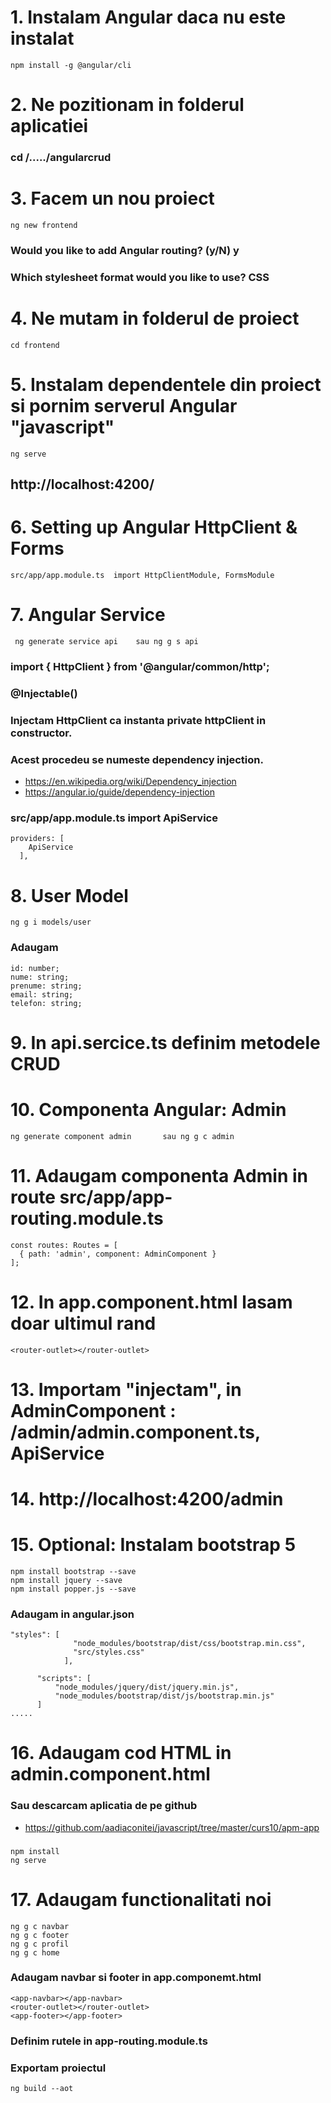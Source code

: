 # 1. Instalam Angular daca nu este instalat
```
npm install -g @angular/cli
```
# 2. Ne pozitionam in folderul aplicatiei
### cd /...../angularcrud

# 3. Facem un nou proiect
```
ng new frontend
```
### Would you like to add Angular routing? (y/N) y
### Which stylesheet format would you like to use? CSS

# 4. Ne mutam in folderul de proiect 
```
cd frontend
```
# 5. Instalam dependentele din proiect si pornim serverul Angular "javascript"  
```
ng serve
```
## http://localhost:4200/

# 6. Setting up Angular HttpClient & Forms

```
src/app/app.module.ts  import HttpClientModule, FormsModule
```
# 7. Angular  Service
```
 ng generate service api    sau ng g s api
```
### import { HttpClient } from '@angular/common/http';
### @Injectable()
### Injectam HttpClient ca instanta private httpClient in constructor. 
### Acest procedeu se numeste dependency injection. 
- https://en.wikipedia.org/wiki/Dependency_injection
- https://angular.io/guide/dependency-injection
### src/app/app.module.ts  import ApiService
```
providers: [
    ApiService
  ],
```
# 8. User Model
```
ng g i models/user
```
### Adaugam
```
id: number;
nume: string;
prenume: string;
email: string;
telefon: string;
```
# 9. In api.sercice.ts definim metodele CRUD
# 10. Componenta Angular: Admin
```
ng generate component admin       sau ng g c admin
```
# 11. Adaugam componenta Admin in route src/app/app-routing.module.ts
```
const routes: Routes = [
  { path: 'admin', component: AdminComponent }
];
```
# 12. In app.component.html lasam doar ultimul rand
```
<router-outlet></router-outlet>
```
# 13. Importam "injectam", in AdminComponent : /admin/admin.component.ts, ApiService


# 14. http://localhost:4200/admin

# 15. Optional: Instalam  bootstrap 5
```
npm install bootstrap --save
npm install jquery --save
npm install popper.js --save
```
### Adaugam in angular.json
```
"styles": [
              "node_modules/bootstrap/dist/css/bootstrap.min.css",
              "src/styles.css"
            ],

      "scripts": [
          "node_modules/jquery/dist/jquery.min.js",
          "node_modules/bootstrap/dist/js/bootstrap.min.js"
      ]
.....
```
# 16. Adaugam cod HTML in admin.component.html


### Sau descarcam aplicatia de pe github
- https://github.com/aadiaconitei/javascript/tree/master/curs10/apm-app
### 
```
npm install
ng serve 
```
# 17. Adaugam functionalitati noi
```
ng g c navbar
ng g c footer
ng g c profil
ng g c home
```
### Adaugam navbar si footer in app.componemt.html
```
<app-navbar></app-navbar>
<router-outlet></router-outlet>
<app-footer></app-footer>
```

### Definim rutele in app-routing.module.ts

### Exportam proiectul
```
ng build --aot
```

